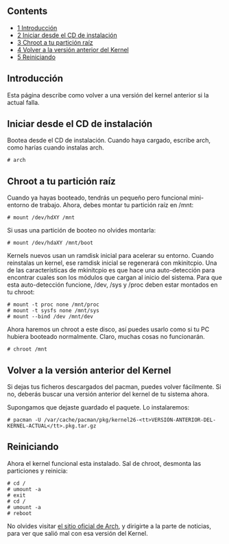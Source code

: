 ## Contents

*   [1 Introducción](#Introducci.C3.B3n)
*   [2 Iniciar desde el CD de instalación](#Iniciar_desde_el_CD_de_instalaci.C3.B3n)
*   [3 Chroot a tu partición raíz](#Chroot_a_tu_partici.C3.B3n_ra.C3.ADz)
*   [4 Volver a la versión anterior del Kernel](#Volver_a_la_versi.C3.B3n_anterior_del_Kernel)
*   [5 Reiniciando](#Reiniciando)

## Introducción

Esta página describe como volver a una versión del kernel anterior si la actual falla.

## Iniciar desde el CD de instalación

Bootea desde el CD de instalación. Cuando haya cargado, escribe arch, como harías cuando instalas arch.

```
# arch

```

## Chroot a tu partición raíz

Cuando ya hayas booteado, tendrás un pequeño pero funcional mini-entorno de trabajo. Ahora, debes montar tu partición raíz en /mnt:

```
# mount /dev/hdXY /mnt

```

Si usas una partición de booteo no olvides montarla:

```
# mount /dev/hdaXY /mnt/boot

```

Kernels nuevos usan un ramdisk inicial para acelerar su entorno. Cuando reinstalas un kernel, ese ramdisk inicial se regenerará con mkinitcpio. Una de las características de mkinitcpio es que hace una auto-detección para encontrar cuales son los módulos que cargan al inicio del sistema. Para que esta auto-detección funcione, /dev, /sys y /proc deben estar montados en tu chroot:

```
# mount -t proc none /mnt/proc
# mount -t sysfs none /mnt/sys
# mount --bind /dev /mnt/dev

```

Ahora haremos un chroot a este disco, así puedes usarlo como si tu PC hubiera booteado normalmente. Claro, muchas cosas no funcionarán.

```
# chroot /mnt

```

## Volver a la versión anterior del Kernel

Si dejas tus ficheros descargados del pacman, puedes volver fácilmente. Si no, deberás buscar una versión anterior del kernel de tu sistema ahora.

Supongamos que dejaste guardado el paquete. Lo instalaremos:

```
# pacman -U /var/cache/pacman/pkg/kernel26-<tt>VERSIÓN-ANTERIOR-DEL-KERNEL-ACTUAL</tt>.pkg.tar.gz

```

## Reiniciando

Ahora el kernel funcional esta instalado. Sal de chroot, desmonta las particiones y reinicia:

```
# cd /
# umount -a
# exit
# cd /
# umount -a
# reboot

```

No olvides visitar [el sitio oficial de Arch](https://www.archlinux.org/), y dirigirte a la parte de noticias, para ver que salió mal con esa versión del Kernel.